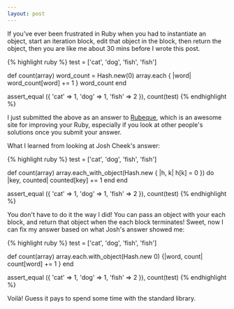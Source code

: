```yaml
---
layout: post
---
```


If you've ever been frustrated in Ruby when you had to instantiate an object, start an iteration block, edit that object in the block, then return the object, then you are like me about 30 mins before I wrote this post. 

{% highlight ruby %}
test = ['cat', 'dog', 'fish', 'fish']

def count(array)
  word_count = Hash.new(0)
  array.each { |word| word_count[word] += 1 }
  word_count
end

assert_equal ({ 'cat' => 1, 'dog' => 1, 'fish' => 2 }), count(test)
{% endhighlight %}

I just submitted the above as an answer to [Rubeque](http://rubeque.com/problems/counting-elements-in-array), which is an awesome site for improving your Ruby, especially if you look at other people's solutions once you submit your answer.

What I learned from looking at Josh Cheek's answer:

{% highlight ruby %}
test = ['cat', 'dog', 'fish', 'fish']

def count(array)
  array.each_with_object(Hash.new { |h, k| h[k] = 0 }) do |key, counted|
    counted[key] += 1
  end
end

assert_equal ({ 'cat' => 1, 'dog' => 1, 'fish' => 2 }), count(test)
{% endhighlight %}

You don't have to do it the way I did! You can pass an object with your each block, and return that object when the each block terminates!
Sweet, now I can fix my answer based on what Josh's answer showed me:

{% highlight ruby %}
test = ['cat', 'dog', 'fish', 'fish']

def count(array)
  array.each.with_object(Hash.new 0) {|word, count| count[word] += 1 }
end

assert_equal ({ 'cat' => 1, 'dog' => 1, 'fish' => 2 }), count(test)
{% endhighlight %}

Voilà! Guess it pays to spend some time with the standard library.
